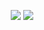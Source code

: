 <div align="center">
  
[![](https://img.shields.io/badge/-@r4ven.-%231DA1F2?style=flat-square&logo=twitter&logoColor=ffffff)](https://twitter.com/Salah_HT)
[![](https://img.shields.io/badge/-@r4ven.-%23181717?style=flat-square&logo=github)](https://github.com/SalaHmT)
</div>
<div align="center">
</div>





  


